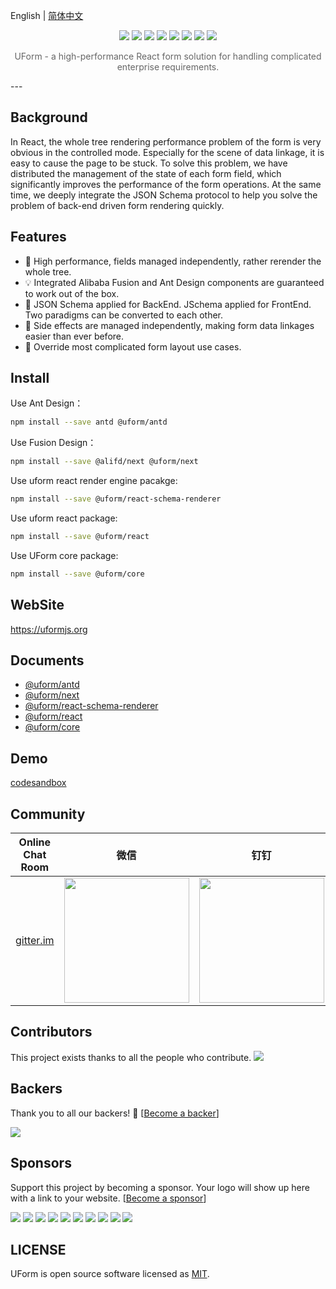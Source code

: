 English | [简体中文](./README.zh-cn.md)

<p align="center">
<img src="https://img.alicdn.com/tfs/TB19uf2XBGw3KVjSZFwXXbQ2FXa-1400-689.png">
<a href="https://www.npmjs.com/package/@uform/core"><a href="#backers" alt="sponsors on Open Collective"><img src="https://opencollective.com/uform/backers/badge.svg" /></a> <a href="#sponsors" alt="Sponsors on Open Collective"><img src="https://opencollective.com/uform/sponsors/badge.svg" /></a> <img src="https://img.shields.io/npm/v/@uform/core.svg"></a>
<a href="https://www.npmjs.com/package/@uform/react"><img src="https://img.shields.io/npm/v/@uform/react.svg"></a>
<a href="https://travis-ci.com/alibaba/uform"><img src="https://travis-ci.com/alibaba/uform.svg?branch=master"></a>
<a href="https://standardjs.com"><img src="https://img.shields.io/badge/code_style-standard-brightgreen.svg"></a>
<a href="https://app.netlify.com/sites/uform/deploys"><img src="https://api.netlify.com/api/v1/badges/7145918b-9cb5-47f8-8a42-111969e232ef/deploy-status"/></a>
</p>

<p align="center" style="color:#666;margin-top:10px;">UForm - a high-performance React form solution for handling complicated enterprise requirements.</p>
---

## Background

In React, the whole tree rendering performance problem of the form is very obvious in the controlled mode. Especially for the scene of data linkage, it is easy to cause the page to be stuck. To solve this problem, we have distributed the management of the state of each form field, which significantly improves the performance of the form operations. At the same time, we deeply integrate the JSON Schema protocol to help you solve the problem of back-end driven form rendering quickly.

## Features

- 🚀 High performance, fields managed independently, rather rerender the whole tree.
- 💡 Integrated Alibaba Fusion and Ant Design components are guaranteed to work out of the box.
- 🎨 JSON Schema applied for BackEnd. JSchema applied for FrontEnd. Two paradigms can be converted to each other.
- 🏅 Side effects are managed independently, making form data linkages easier than ever before.
- 🌯 Override most complicated form layout use cases.

## Install

Use Ant Design：

```bash
npm install --save antd @uform/antd
```

Use Fusion Design：

```bash
npm install --save @alifd/next @uform/next
```

Use uform react render engine pacakge:

```bash
npm install --save @uform/react-schema-renderer
```

Use uform react package:

```bash
npm install --save @uform/react
```

Use UForm core package:

```bash
npm install --save @uform/core
```


## WebSite

https://uformjs.org

## Documents

- [@uform/antd](./packages/antd/README.md)
- [@uform/next](./packages/next/README.md)
- [@uform/react-schema-renderer](./packages/react-schema-renderder/README.md)
- [@uform/react](./packages/react/README.md)
- [@uform/core](./packages/core/README.md)


## Demo

[codesandbox](https://codesandbox.io/s/o5up7)

## Community

| Online Chat Room                                             | 微信                                                         | 钉钉 |
| ------------------------------------------------------------ | ------------------------------------------------------------ | ---- |
| [gitter.im](https://gitter.im/alibaba-uform/community?source=orgpage) | <img width="200" src="https://img.alicdn.com/tfs/TB1jhm5VNYaK1RjSZFnXXa80pXa-620-824.png"/> |   <img width="200" src="https://img.alicdn.com/tfs/TB1pHMzUrPpK1RjSZFFXXa5PpXa-620-818.png"/>   |


## Contributors

This project exists thanks to all the people who contribute. 
<a href="https://github.com/alibaba/uform/graphs/contributors"><img src="https://opencollective.com/uform/contributors.svg?width=890&button=false" /></a>


## Backers

Thank you to all our backers! 🙏 [[Become a backer](https://opencollective.com/uform#backer)]

<a href="https://opencollective.com/uform#backers" target="_blank"><img src="https://opencollective.com/uform/backers.svg?width=890"></a>


## Sponsors

Support this project by becoming a sponsor. Your logo will show up here with a link to your website. [[Become a sponsor](https://opencollective.com/uform#sponsor)]

<a href="https://opencollective.com/uform/sponsor/0/website" target="_blank"><img src="https://opencollective.com/uform/sponsor/0/avatar.svg"></a>
<a href="https://opencollective.com/uform/sponsor/1/website" target="_blank"><img src="https://opencollective.com/uform/sponsor/1/avatar.svg"></a>
<a href="https://opencollective.com/uform/sponsor/2/website" target="_blank"><img src="https://opencollective.com/uform/sponsor/2/avatar.svg"></a>
<a href="https://opencollective.com/uform/sponsor/3/website" target="_blank"><img src="https://opencollective.com/uform/sponsor/3/avatar.svg"></a>
<a href="https://opencollective.com/uform/sponsor/4/website" target="_blank"><img src="https://opencollective.com/uform/sponsor/4/avatar.svg"></a>
<a href="https://opencollective.com/uform/sponsor/5/website" target="_blank"><img src="https://opencollective.com/uform/sponsor/5/avatar.svg"></a>
<a href="https://opencollective.com/uform/sponsor/6/website" target="_blank"><img src="https://opencollective.com/uform/sponsor/6/avatar.svg"></a>
<a href="https://opencollective.com/uform/sponsor/7/website" target="_blank"><img src="https://opencollective.com/uform/sponsor/7/avatar.svg"></a>
<a href="https://opencollective.com/uform/sponsor/8/website" target="_blank"><img src="https://opencollective.com/uform/sponsor/8/avatar.svg"></a>
<a href="https://opencollective.com/uform/sponsor/9/website" target="_blank"><img src="https://opencollective.com/uform/sponsor/9/avatar.svg"></a>



## LICENSE

UForm is open source software licensed as
[MIT](https://github.com/alibaba/uform/blob/master/LICENSE.md).
